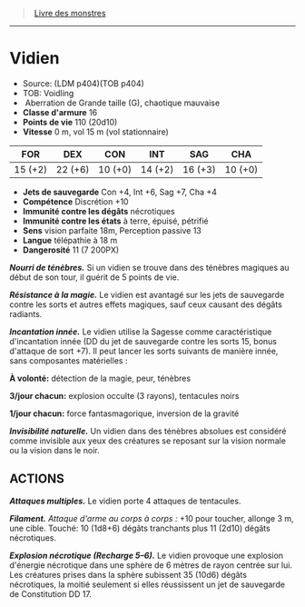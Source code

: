 ﻿> [Livre des monstres](tome_of_beasts.md)

---

# Vidien

- Source: (LDM p404)(TOB p404)
- TOB: Voidling
-  Aberration de Grande taille (G), chaotique mauvaise
- **Classe d'armure** 16
- **Points de vie** 110 (20d10)
- **Vitesse** 0 m, vol 15 m (vol stationnaire)

|FOR|DEX|CON|INT|SAG|CHA|
|---|---|---|---|---|---|
|15 (+2)|22 (+6)|10 (+0)|14 (+2)|16 (+3)|10 (+0)|

- **Jets de sauvegarde** Con +4, Int +6, Sag +7, Cha +4
- **Compétence** Discrétion +10
- **Immunité contre les dégâts** nécrotiques
- **Immunité contre les états** à terre, épuisé, pétrifié
- **Sens** vision parfaite 18m, Perception passive 13
- **Langue** télépathie à 18 m
- **Dangerosité** 11 (7 200PX)

**_Nourri de ténèbres._** Si un vidien se trouve dans des ténèbres magiques au début de son tour, il guérit de 5 points de vie.

**_Résistance à la magie._** Le vidien est avantagé sur les jets de sauvegarde contre les sorts et autres effets magiques, sauf ceux causant des dégâts radiants.

**_Incantation innée._** Le vidien utilise la Sagesse comme caractéristique d'incantation innée (DD du jet de sauvegarde contre les sorts 15, bonus d'attaque de sort +7). Il peut lancer les sorts suivants de manière innée, sans composantes matérielles :

**À volonté:** détection de la magie, peur, ténèbres

**3/jour chacun:** explosion occulte (3 rayons), tentacules noirs

**1/jour chacun:** force fantasmagorique, inversion de la gravité

**_Invisibilité naturelle._** Un vidien dans des ténèbres absolues est considéré comme invisible aux yeux des créatures se reposant sur la vision normale ou la vision dans le noir.

## ACTIONS

**_Attaques multiples._** Le vidien porte 4 attaques de tentacules.

**_Filament._** _Attaque d'arme au corps à corps :_ +10 pour toucher, allonge 3 m, une cible. Touché: 10 (1d8+6) dégâts tranchants plus 11 (2d10) dégâts nécrotiques.

**_Explosion nécrotique (Recharge 5–6)._** Le vidien provoque une explosion d'énergie nécrotique dans une sphère de 6 mètres de rayon centrée sur lui. Les créatures prises dans la sphère subissent 35 (10d6) dégâts nécrotiques, la moitié seulement si elles réussissent un jet de sauvegarde de Constitution DD 17.

